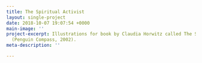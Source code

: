 ```yaml
---
title: The Spiritual Activist
layout: single-project
date: 2018-10-07 19:07:54 +0000
main-image: ''
project-excerpt: Illustrations for book by Claudia Horwitz called The Spiritual Activist
  (Penguin Compass, 2002).
meta-description: ''

---
```

